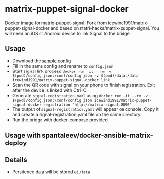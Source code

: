 # matrix-puppet-signal-docker

Docker image for matrix-puppet-signal. Fork from icewind1991/matrix-puppet-signal-docker and based on matri-hacks/matrix-puppet-signal. You will need an iOS or Android device to link Signal to the bridge.

## Usage

- Download the [sample config](https://github.com/matrix-hacks/matrix-puppet-signal/blob/master/config.sample.json)
- Fill in the same config and rename to `config.json`
- Start signal link process `docker run -it --rm -v $(pwd)/config.json:/conf/config.json -v $(pwd)/data:/data icewind1991/matrix-puppet-signal-docker link`
- Scan the QR code with signal on your phone to finish registration. Exit after the device is linked with Ctrl+C.
- Generate `signal-registration.yaml` using `docker run -it --rm -v $(pwd)/config.json:/conf/config.json icewind1991/matrix-puppet-signal-docker registration "http://matrix-signal:8090"`
- The output of `signal-registration.yaml` will appear on console. Copy it and create a signal-registration.yaml file on the same directory.
- Run the bridge with docker-compose provided

## Usage with spantaleev/docker-ansible-matrix-deploy

## Details

- Persitence data will be stored at `/data`

